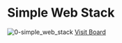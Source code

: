 # **Simple Web Stack**
![0-simple_web_stack](https://user-images.githubusercontent.com/113893717/227799316-c2beb692-bdd1-464c-9258-cb6067a1604f.jpg)
[Visit Board](https://miro.com/app/board/uXjVMZCiJUw=/)
